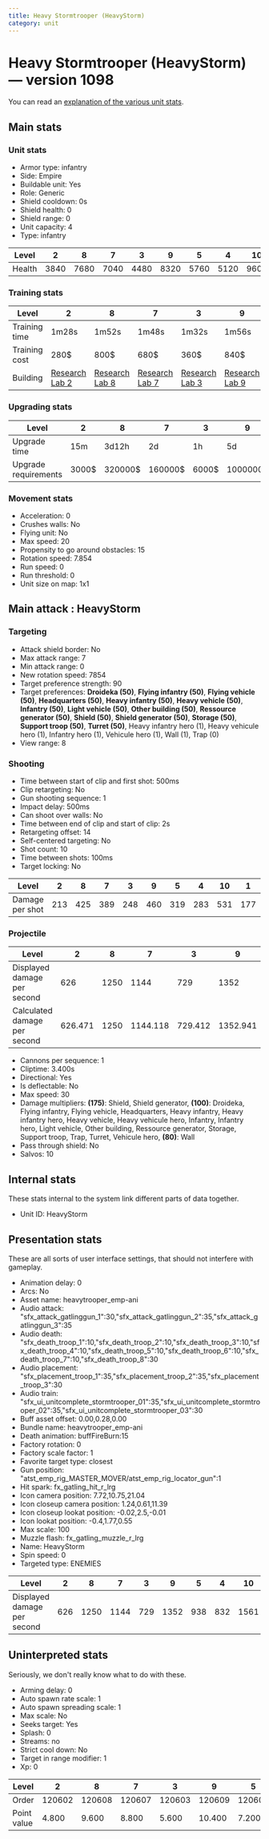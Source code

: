 ```yaml
---
title: Heavy Stormtrooper (HeavyStorm)
category: unit
---
```


# Heavy Stormtrooper (HeavyStorm) — version 1098

You can read an [explanation  of the various unit stats](unitexplained.md).

## Main stats

### Unit stats

  * Armor type: infantry
  * Side: Empire
  * Buildable unit: Yes
  * Role: Generic
  * Shield cooldown: 0s
  * Shield health: 0
  * Shield range: 0
  * Unit capacity: 4
  * Type: infantry

|Level |2   |8   |7   |3   |9   |5   |4   |10  |1   |6   |
|------|----|----|----|----|----|----|----|----|----|----|
|Health|3840|7680|7040|4480|8320|5760|5120|9600|3200|6400|


### Training stats

|Level        |2                                      |8                                      |7                                      |3                                      |9                                      |5                                      |4                                      |10                                      |1                                |6                                      |
|-------------|---------------------------------------|---------------------------------------|---------------------------------------|---------------------------------------|---------------------------------------|---------------------------------------|---------------------------------------|----------------------------------------|---------------------------------|---------------------------------------|
|Training time|1m28s                                  |1m52s                                  |1m48s                                  |1m32s                                  |1m56s                                  |1m40s                                  |1m36s                                  |2m                                      |1m20s                            |1m44s                                  |
|Training cost|280$                                   |800$                                   |680$                                   |360$                                   |840$                                   |520$                                   |440$                                   |920$                                    |200$                             |600$                                   |
|Building     |[Research Lab 2](empireOffenseLab.html)|[Research Lab 8](empireOffenseLab.html)|[Research Lab 7](empireOffenseLab.html)|[Research Lab 3](empireOffenseLab.html)|[Research Lab 9](empireOffenseLab.html)|[Research Lab 5](empireOffenseLab.html)|[Research Lab 4](empireOffenseLab.html)|[Research Lab 10](empireOffenseLab.html)|[Barracks 6](empireBarracks.html)|[Research Lab 6](empireOffenseLab.html)|


### Upgrading stats

|Level               |2    |8      |7      |3    |9       |5     |4     |10      |1    |6      |
|--------------------|-----|-------|-------|-----|--------|------|------|--------|-----|-------|
|Upgrade time        |15m  |3d12h  |2d     |1h   |5d      |8h    |3h30m |1w2d    |0s   |1d     |
|Upgrade requirements|3000$|320000$|160000$|6000$|1000000$|25000$|12500$|1750000$|3000$|100000$|


### Movement stats

  * Acceleration: 0
  * Crushes walls: No
  * Flying unit: No
  * Max speed: 20
  * Propensity to go around obstacles: 15
  * Rotation speed: 7.854
  * Run speed: 0
  * Run threshold: 0
  * Unit size on map: 1x1

## Main attack : HeavyStorm

### Targeting

  * Attack shield border: No
  * Max attack range: 7
  * Min attack range: 0
  * New rotation speed: 7854
  * Target preference strength: 90
  * Target preferences: **Droideka (50)**, **Flying infantry (50)**, **Flying vehicle (50)**, **Headquarters (50)**, **Heavy infantry (50)**, **Heavy vehicle (50)**, **Infantry (50)**, **Light vehicle (50)**, **Other building (50)**, **Ressource generator (50)**, **Shield (50)**, **Shield generator (50)**, **Storage (50)**, **Support troop (50)**, **Turret (50)**, Heavy infantry hero (1), Heavy vehicule hero (1), Infantry hero (1), Vehicule hero (1), Wall (1), Trap (0)
  * View range: 8

### Shooting

  * Time between start of clip and first shot: 500ms
  * Clip retargeting: No
  * Gun shooting sequence: 1
  * Impact delay: 500ms
  * Can shoot over walls: No
  * Time between end of clip and start of clip: 2s
  * Retargeting offset: 14
  * Self-centered targeting: No
  * Shot count: 10
  * Time between shots: 100ms
  * Target locking: No

|Level          |2  |8  |7  |3  |9  |5  |4  |10 |1  |6  |
|---------------|---|---|---|---|---|---|---|---|---|---|
|Damage per shot|213|425|389|248|460|319|283|531|177|354|


### Projectile

|Level                       |2      |8   |7       |3      |9       |5      |4      |10      |1      |6       |
|----------------------------|-------|----|--------|-------|--------|-------|-------|--------|-------|--------|
|Displayed damage per second |626    |1250|1144    |729    |1352    |938    |832    |1561    |520    |1041    |
|Calculated damage per second|626.471|1250|1144.118|729.412|1352.941|938.235|832.353|1561.765|520.588|1041.176|


  * Cannons per sequence: 1
  * Cliptime: 3.400s
  * Directional: Yes
  * Is deflectable: No
  * Max speed: 30
  * Damage multipliers: **(175)**: Shield, Shield generator, **(100)**: Droideka, Flying infantry, Flying vehicle, Headquarters, Heavy infantry, Heavy infantry hero, Heavy vehicle, Heavy vehicule hero, Infantry, Infantry hero, Light vehicle, Other building, Ressource generator, Storage, Support troop, Trap, Turret, Vehicule hero, **(80)**: Wall
  * Pass through shield: No
  * Salvos: 10

## Internal stats

These stats internal to the system link different parts of data together.

  * Unit ID: HeavyStorm

## Presentation stats

These are all sorts of user interface settings, that should not interfere with gameplay.

  * Animation delay: 0
  * Arcs: No
  * Asset name: heavytrooper_emp-ani
  * Audio attack: "sfx_attack_gatlinggun_1":30,"sfx_attack_gatlinggun_2":35,"sfx_attack_gatlinggun_3":35
  * Audio death: "sfx_death_troop_1":10,"sfx_death_troop_2":10,"sfx_death_troop_3":10,"sfx_death_troop_4":10,"sfx_death_troop_5":10,"sfx_death_troop_6":10,"sfx_death_troop_7":10,"sfx_death_troop_8":30
  * Audio placement: "sfx_placement_troop_1":35,"sfx_placement_troop_2":35,"sfx_placement_troop_3":30
  * Audio train: "sfx_ui_unitcomplete_stormtrooper_01":35,"sfx_ui_unitcomplete_stormtrooper_02":35,"sfx_ui_unitcomplete_stormtrooper_03":30
  * Buff asset offset: 0.00,0.28,0.00
  * Bundle name: heavytrooper_emp-ani
  * Death animation: buffFireBurn:15
  * Factory rotation: 0
  * Factory scale factor: 1
  * Favorite target type: closest
  * Gun position: "atst_emp_rig_MASTER_MOVER/atst_emp_rig_locator_gun":1
  * Hit spark: fx_gatling_hit_r_lrg
  * Icon camera position: 7.72,10.75,21.04
  * Icon closeup camera position: 1.24,0.61,11.39
  * Icon closeup lookat position: -0.02,2.5,-0.01
  * Icon lookat position: -0.4,1.77,0.55
  * Max scale: 100
  * Muzzle flash: fx_gatling_muzzle_r_lrg
  * Name: HeavyStorm
  * Spin speed: 0
  * Targeted type: ENEMIES

|Level                      |2  |8   |7   |3  |9   |5  |4  |10  |1  |6   |
|---------------------------|---|----|----|---|----|---|---|----|---|----|
|Displayed damage per second|626|1250|1144|729|1352|938|832|1561|520|1041|


## Uninterpreted stats

Seriously, we don't really know what to do with these.

  * Arming delay: 0
  * Auto spawn rate scale: 1
  * Auto spawn spreading scale: 1
  * Max scale: No
  * Seeks target: Yes
  * Splash: 0
  * Streams: no
  * Strict cool down: No
  * Target in range modifier: 1
  * Xp: 0

|Level      |2     |8     |7     |3     |9     |5     |4     |10    |1     |6     |
|-----------|------|------|------|------|------|------|------|------|------|------|
|Order      |120602|120608|120607|120603|120609|120605|120604|120610|120601|120606|
|Point value|4.800 |9.600 |8.800 |5.600 |10.400|7.200 |6.400 |12    |4     |8     |


